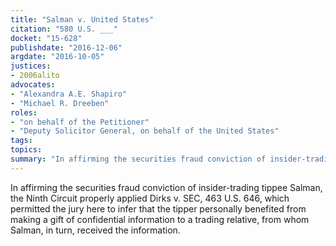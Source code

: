 ```yaml
---
title: "Salman v. United States"
citation: "580 U.S. ___"
docket: "15-628"
publishdate: "2016-12-06"
argdate: "2016-10-05"
justices:
- 2006alito
advocates:
- "Alexandra A.E. Shapiro"
- "Michael R. Dreeben"
roles:
- "on behalf of the Petitioner"
- "Deputy Solicitor General, on behalf of the United States"
tags:
topics:
summary: "In affirming the securities fraud conviction of insider-trading tippee Salman, the Ninth Circuit properly applied Dirks v. SEC, 463 U.S. 646, which permitted the jury here to infer that the tipper personally benefited from making a gift of confidential information to a trading relative, from whom Salman, in turn, received the information."
---
```

In affirming the securities fraud conviction of insider-trading tippee Salman, the Ninth Circuit properly applied Dirks v. SEC, 463 U.S. 646, which permitted the jury here to infer that the tipper personally benefited from making a gift of confidential information to a trading relative, from whom Salman, in turn, received the information.

